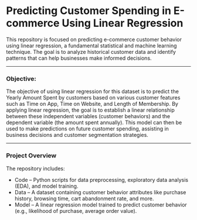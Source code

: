 # **Predicting Customer Spending in E-commerce Using Linear Regression**
This repository is focused on predicting e-commerce customer behavior using linear regression, a fundamental statistical and machine learning technique. The goal is to analyze historical customer data and identify patterns that can help businesses make informed decisions.

-------------------------------------------------------------------------

### Objective:
The objective of using linear regression for this dataset is to predict the Yearly Amount Spent by customers based on various customer features such as Time on App, Time on Website, and Length of Membership. By applying linear regression, the goal is to establish a linear relationship between these independent variables (customer behaviors) and the dependent variable (the amount spent annually). This model can then be used to make predictions on future customer spending, assisting in business decisions and customer segmentation strategies.


-----------------------------------------------------------------------

 ### Project Overview
The repository includes:
- Code – Python scripts for data preprocessing, exploratory data analysis (EDA), and model training.
- Data – A dataset containing customer behavior attributes like purchase history, browsing time, cart abandonment rate, and more.
- Model – A linear regression model trained to predict customer behavior (e.g., likelihood of purchase, average order value).

